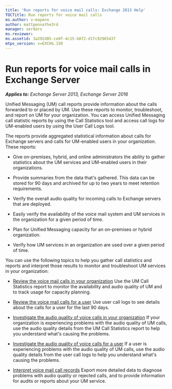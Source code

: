 ```yaml
---
title: 'Run reports for voice mail calls: Exchange 2013 Help'
TOCTitle: Run reports for voice mail calls
ms.author: v-mapenn
author: mattpennathe3rd
manager: serdars
ms.reviewer: 
ms.assetid: 3a292d85-ce0f-4c15-b8f2-d1fc92965437
mtps_version: v=EXCHG.150
---
```


# Run reports for voice mail calls in Exchange Server

_**Applies to:** Exchange Server 2013, Exchange Server 2016_

Unified Messaging (UM) call reports provide information about the calls forwarded to or placed by UM. Use these reports to monitor, troubleshoot, and report on UM for your organization. You can access Unified Messaging call statistic reports by using the Call Statistics tool and access call logs for UM-enabled users by using the User Call Logs tool.

The reports provide aggregated statistical information about calls for Exchange servers and calls for UM-enabled users in your organization. These reports:

- Give on-premises, hybrid, and online administrators the ability to gather statistics about the UM services and UM-enabled users in their organizations.

- Provide summaries from the data that's gathered. This data can be stored for 90 days and archived for up to two years to meet retention requirements.

- Verify the overall audio quality for incoming calls to Exchange servers that are deployed.

- Easily verify the availability of the voice mail system and UM services in the organization for a given period of time.

- Plan for Unified Messaging capacity for an on-premises or hybrid organization.

- Verify how UM services in an organization are used over a given period of time.

You can use the following topics to help you gather call statistics and reports and interpret those results to monitor and troubleshoot UM services in your organization:

- [Review the voice mail calls in your organization](review-voice-mail-calls-for-organization-exchange-2013-help.md) Use the UM Call Statistics report to monitor the availability and audio quality of UM and to track usage for capacity planning.

- [Review the voice mail calls for a user](review-voice-mail-calls-for-user-exchange-2013-help.md) Use user call logs to see details about the calls for a user for the last 90 days.

- [Investigate the audio quality of voice calls in your organization](audio-quality-of-voice-calls-in-organization-exchange-2013-help.md) If your organization is experiencing problems with the audio quality of UM calls, use the audio quality details from the UM Call Statistics report to help you understand what's causing the problems.

- [Investigate the audio quality of voice calls for a user](audio-quality-of-voice-calls-for-user-exchange-2013-help.md) If a user is experiencing problems with the audio quality of UM calls, use the audio quality details from the user call logs to help you understand what's causing the problems.

- [Interpret voice mail call records](interpret-voice-mail-call-records-exchange-2013-help.md) Export more detailed data to diagnose problems with audio quality or rejected calls, and to provide information for audits or reports about your UM service.
